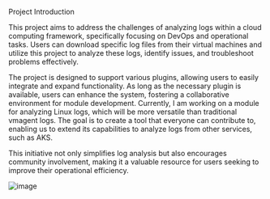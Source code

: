 Project Introduction

This project aims to address the challenges of analyzing logs within a cloud computing framework, specifically focusing on DevOps and operational tasks. Users can download specific log files from their virtual machines and utilize this project to analyze these logs, identify issues, and troubleshoot problems effectively.

The project is designed to support various plugins, allowing users to easily integrate and expand functionality. As long as the necessary plugin is available, users can enhance the system, fostering a collaborative environment for module development. Currently, I am working on a module for analyzing Linux logs, which will be more versatile than traditional vmagent logs. The goal is to create a tool that everyone can contribute to, enabling us to extend its capabilities to analyze logs from other services, such as AKS.

This initiative not only simplifies log analysis but also encourages community involvement, making it a valuable resource for users seeking to improve their operational efficiency.

![image](https://github.com/user-attachments/assets/8632ddc2-86fc-446f-919f-23398e2f4419)
